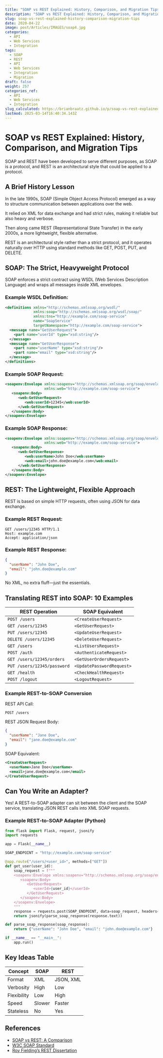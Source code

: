 ```yaml
---
title: "SOAP vs REST Explained: History, Comparison, and Migration Tips"
description: "SOAP vs REST Explained: History, Comparison, and Migration Tips"
slug: soap-vs-rest-explained-history-comparison-migration-tips
date: 2020-04-22
image: post/Articles/IMAGES/soap4.jpg
categories:
  - API
  - Web Services
  - Integration
tags:
  - SOAP
  - REST
  - API
  - Web Services
  - Integration
  - Migration
draft: false
weight: 257
categories_ref:
  - API
  - Web Services
  - Integration
slug_calculated: https://brianbraatz.github.io/p/soap-vs-rest-explained-history-comparison-migration-tips
lastmod: 2025-03-14T16:40:34.143Z
---
```

# SOAP vs REST Explained: History, Comparison, and Migration Tips

SOAP and REST have been developed to serve different purposes, as SOAP is a protocol, and REST is an architectural style that could be applied to a protocol.

## A Brief History Lesson

In the late 1990s, SOAP (Simple Object Access Protocol) emerged as a way to structure communication between applications over the web.

It relied on XML for data exchange and had strict rules, making it reliable but also heavy and verbose.

Then along came REST (Representational State Transfer) in the early 2000s, a more lightweight, flexible alternative.

REST is an architectural style rather than a strict protocol, and it operates naturally over HTTP using standard methods like GET, POST, PUT, and DELETE.

## SOAP: The Strict, Heavyweight Protocol

SOAP enforces a strict contract using WSDL (Web Services Description Language) and wraps all messages inside XML envelopes.

### Example WSDL Definition:

```xml
<definitions xmlns="http://schemas.xmlsoap.org/wsdl/"
             xmlns:soap="http://schemas.xmlsoap.org/wsdl/soap/"
             xmlns:tns="http://example.com/soap-service"
             name="SoapService"
             targetNamespace="http://example.com/soap-service">
  <message name="GetUserRequest">
    <part name="userId" type="xsd:string"/>
  </message>
  <message name="GetUserResponse">
    <part name="userName" type="xsd:string"/>
    <part name="email" type="xsd:string"/>
  </message>
</definitions>
```

### Example SOAP Request:

```xml
<soapenv:Envelope xmlns:soapenv="http://schemas.xmlsoap.org/soap/envelope/"
                  xmlns:web="http://example.com/soap-service">
   <soapenv:Body>
      <web:GetUserRequest>
         <web:userId>12345</web:userId>
      </web:GetUserRequest>
   </soapenv:Body>
</soapenv:Envelope>
```

### Example SOAP Response:

```xml
<soapenv:Envelope xmlns:soapenv="http://schemas.xmlsoap.org/soap/envelope/"
                  xmlns:web="http://example.com/soap-service">
   <soapenv:Body>
      <web:GetUserResponse>
         <web:userName>John Doe</web:userName>
         <web:email>john.doe@example.com</web:email>
      </web:GetUserResponse>
   </soapenv:Body>
</soapenv:Envelope>
```

## REST: The Lightweight, Flexible Approach

REST is based on simple HTTP requests, often using JSON for data exchange.

### Example REST Request:

```
GET /users/12345 HTTP/1.1
Host: example.com
Accept: application/json
```

### Example REST Response:

```json
{
  "userName": "John Doe",
  "email": "john.doe@example.com"
}
```

No XML, no extra fluff—just the essentials.

## Translating REST into SOAP: 10 Examples

| REST Operation              | SOAP Equivalent           |
| --------------------------- | ------------------------- |
| `POST /users`               | `<CreateUserRequest>`     |
| `GET /users/12345`          | `<GetUserRequest>`        |
| `PUT /users/12345`          | `<UpdateUserRequest>`     |
| `DELETE /users/12345`       | `<DeleteUserRequest>`     |
| `GET /users`                | `<ListUsersRequest>`      |
| `POST /auth`                | `<AuthenticateRequest>`   |
| `GET /users/12345/orders`   | `<GetUserOrdersRequest>`  |
| `PUT /users/12345/password` | `<UpdatePasswordRequest>` |
| `GET /health`               | `<CheckHealthRequest>`    |
| `POST /logout`              | `<LogoutRequest>`         |

### Example REST-to-SOAP Conversion

REST API Call:

```
POST /users
```

REST JSON Request Body:

```json
{
  "userName": "Jane Doe",
  "email": "jane.doe@example.com"
}
```

SOAP Equivalent:

```xml
<CreateUserRequest>
  <userName>Jane Doe</userName>
  <email>jane.doe@example.com</email>
</CreateUserRequest>
```

## Can You Write an Adapter?

Yes! A REST-to-SOAP adapter can sit between the client and the SOAP service, translating JSON REST calls into XML SOAP requests.

### Example REST-to-SOAP Adapter (Python)

```python
from flask import Flask, request, jsonify
import requests

app = Flask(__name__)

SOAP_ENDPOINT = "http://example.com/soap-service"

@app.route("/users/<user_id>", methods=["GET"])
def get_user(user_id):
    soap_request = f"""
    <soapenv:Envelope xmlns:soapenv="http://schemas.xmlsoap.org/soap/envelope/">
       <soapenv:Body>
          <GetUserRequest>
             <userId>{user_id}</userId>
          </GetUserRequest>
       </soapenv:Body>
    </soapenv:Envelope>
    """
    response = requests.post(SOAP_ENDPOINT, data=soap_request, headers={"Content-Type": "text/xml"})
    return jsonify(parse_soap_response(response.text))

def parse_soap_response(soap_response):
    return {"userName": "John Doe", "email": "john.doe@example.com"}

if __name__ == "__main__":
    app.run()
```

## Key Ideas Table

| Concept     | SOAP   | REST      |
| ----------- | ------ | --------- |
| Format      | XML    | JSON, XML |
| Verbosity   | High   | Low       |
| Flexibility | Low    | High      |
| Speed       | Slower | Faster    |
| Stateless   | No     | Yes       |

## References

* [SOAP vs REST: A Comparison](https://www.utupub.fi/)
* [W3C SOAP Standard](https://www.w3.org/TR/soap/)
* [Roy Fielding’s REST Dissertation](https://www.ics.uci.edu/~fielding/pubs/dissertation/top.htm)

